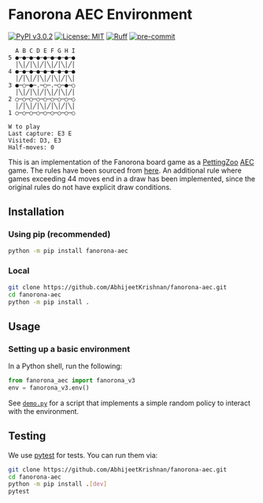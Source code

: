 # Fanorona AEC Environment

[![PyPI v3.0.2](https://img.shields.io/pypi/v/fanorona-aec)](https://pypi.org/project/fanorona-aec/3.0.2/)
[![License: MIT](https://img.shields.io/badge/License-MIT-yellow.svg)](https://opensource.org/licenses/MIT)
[![Ruff](https://img.shields.io/endpoint?url=https://raw.githubusercontent.com/astral-sh/ruff/main/assets/badge/v2.json)](https://github.com/astral-sh/ruff)
[![pre-commit](https://img.shields.io/badge/pre--commit-enabled-brightgreen?logo=pre-commit)](https://github.com/pre-commit/pre-commit)


```
  A B C D E F G H I
5 ●─●─●─●─●─●─●─●─●
  │╲│╱│╲│╱│╲│╱│╲│╱│
4 ●─●─●─●─●─●─●─●─●
  │╱│╲│╱│╲│╱│╲│╱│╲│
3 ●─○─●─.─○─.─○─●─○
  │╲│╱│╲│╱│╲│╱│╲│╱│
2 ○─○─○─○─○─○─○─○─○
  │╱│╲│╱│╲│╱│╲│╱│╲│
1 ○─○─○─○─○─○─○─○─○

W to play
Last capture: E3 E
Visited: D3, E3
Half-moves: 0
```

This is an implementation of the Fanorona board game as a [PettingZoo](https://github.com/PettingZoo-Team/PettingZoo) [AEC](https://arxiv.org/abs/2009.13051) game.
The rules have been sourced from [here](https://www.mindsports.nl/index.php/the-pit/528-fanorona).
An additional rule where games exceeding $44$ moves end in a draw has been implemented, since the
original rules do not have explicit draw conditions.

## Installation

### Using pip (recommended)

```bash
python -m pip install fanorona-aec
```

### Local

```bash
git clone https://github.com/AbhijeetKrishnan/fanorona-aec.git
cd fanorona-aec
python -m pip install .
```

## Usage

### Setting up a basic environment

In a Python shell, run the following:

```python
from fanorona_aec import fanorona_v3
env = fanorona_v3.env()
```

See [`demo.py`](./demo.py) for a script that implements a simple random policy to interact with the environment.

## Testing

We use [pytest](http://doc.pytest.org/) for tests. You can run them via:

```bash
git clone https://github.com/AbhijeetKrishnan/fanorona-aec.git
cd fanorona-aec
python -m pip install .[dev]
pytest
```
